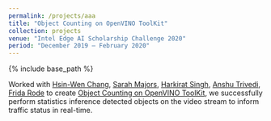 ```yaml
---
permalink: /projects/aaa
title: "Object Counting on OpenVINO ToolKit"
collection: projects
venue: "Intel Edge AI Scholarship Challenge 2020"
period: "December 2019 – February 2020"
---
```


{% include base_path %}


Worked with [Hsin-Wen Chang](https://www.linkedin.com/in/hsin-wen-chang/), [Sarah Majors](https://www.linkedin.com/in/sarah-majors-030991a5/), [Harkirat Singh](https://www.linkedin.com/in/harkirat155/), [Anshu Trivedi](https://www.linkedin.com/in/anshutrivedi/), [Frida Rode](https://www.linkedin.com/in/frida-rode/) to create [Object Counting on OpenVINO ToolKit](https://github.com/Polarbeargo/Intel-Edge-AI-Scholarship-Foundation-Course-Nanodegree-Program-Show-Case-Group-Project),  we successfully perform statistics inference detected objects on the video stream to inform traffic status in real-time.
